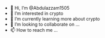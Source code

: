 - 👋 Hi, I’m @Abdulazzam1505
- 👀 I’m interested in crypto
- 🌱 I’m currently learning more about crypto
- 💞️ I’m looking to collaborate on ...
- 📫 How to reach me ...

<!---
Abdulazzam1505/Abdulazzam1505 is a ✨ special ✨ repository because its `README.md` (this file) appears on your GitHub profile.
You can click the Preview link to take a look at your changes.
--->

